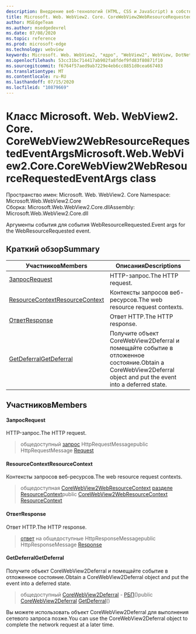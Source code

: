 ```yaml
---
description: Внедрение веб-технологий (HTML, CSS и JavaScript) в собственные приложения с помощью элемента управления Microsoft Edge WebView2
title: Microsoft. Web. WebView2. Core. CoreWebView2WebResourceRequestedEventArgs
author: MSEdgeTeam
ms.author: msedgedevrel
ms.date: 07/08/2020
ms.topic: reference
ms.prod: microsoft-edge
ms.technology: webview
keywords: Microsoft. Web. WebView2, "ядро", "WebView2", WebView, DotNet, WPF, WinForms, App, EDGE, CoreWebView2, CoreWebView2Controller, браузерный элемент управления, EDGE HTML, Microsoft. Web. WebView2
ms.openlocfilehash: 53cc31bc714417ab902fa8fdef9fd83f80871f10
ms.sourcegitcommit: f6764f57aed9ab7229e4eb6cc8851d0cea667403
ms.translationtype: MT
ms.contentlocale: ru-RU
ms.lasthandoff: 07/15/2020
ms.locfileid: "10879669"
---
```

# <span data-ttu-id="7af0a-104">Класс Microsoft. Web. WebView2. Core. CoreWebView2WebResourceRequestedEventArgs</span><span class="sxs-lookup"><span data-stu-id="7af0a-104">Microsoft.Web.WebView2.Core.CoreWebView2WebResourceRequestedEventArgs class</span></span> 

<span data-ttu-id="7af0a-105">Пространство имен: Microsoft. Web. WebView2. Core </span><span class="sxs-lookup"><span data-stu-id="7af0a-105">Namespace: Microsoft.Web.WebView2.Core</span></span>\
<span data-ttu-id="7af0a-106">Сборка: Microsoft.Web.WebView2.Core.dll</span><span class="sxs-lookup"><span data-stu-id="7af0a-106">Assembly: Microsoft.Web.WebView2.Core.dll</span></span>

<span data-ttu-id="7af0a-107">Аргументы события для события WebResourceRequested.</span><span class="sxs-lookup"><span data-stu-id="7af0a-107">Event args for the WebResourceRequested event.</span></span>

## <span data-ttu-id="7af0a-108">Краткий обзор</span><span class="sxs-lookup"><span data-stu-id="7af0a-108">Summary</span></span>

 <span data-ttu-id="7af0a-109">Участников</span><span class="sxs-lookup"><span data-stu-id="7af0a-109">Members</span></span>                        | <span data-ttu-id="7af0a-110">Описания</span><span class="sxs-lookup"><span data-stu-id="7af0a-110">Descriptions</span></span>
--------------------------------|---------------------------------------------
[<span data-ttu-id="7af0a-111">Запрос</span><span class="sxs-lookup"><span data-stu-id="7af0a-111">Request</span></span>](#request) | <span data-ttu-id="7af0a-112">HTTP-запрос.</span><span class="sxs-lookup"><span data-stu-id="7af0a-112">The HTTP request.</span></span>
[<span data-ttu-id="7af0a-113">ResourceContext</span><span class="sxs-lookup"><span data-stu-id="7af0a-113">ResourceContext</span></span>](#resourcecontext) | <span data-ttu-id="7af0a-114">Контексты запросов веб-ресурсов.</span><span class="sxs-lookup"><span data-stu-id="7af0a-114">The web resource request contexts.</span></span>
[<span data-ttu-id="7af0a-115">Ответ</span><span class="sxs-lookup"><span data-stu-id="7af0a-115">Response</span></span>](#response) | <span data-ttu-id="7af0a-116">Ответ HTTP.</span><span class="sxs-lookup"><span data-stu-id="7af0a-116">The HTTP response.</span></span>
[<span data-ttu-id="7af0a-117">GetDeferral</span><span class="sxs-lookup"><span data-stu-id="7af0a-117">GetDeferral</span></span>](#getdeferral) | <span data-ttu-id="7af0a-118">Получите объект CoreWebView2Deferral и помещайте событие в отложенное состояние.</span><span class="sxs-lookup"><span data-stu-id="7af0a-118">Obtain a CoreWebView2Deferral object and put the event into a deferred state.</span></span>

## <span data-ttu-id="7af0a-119">Участников</span><span class="sxs-lookup"><span data-stu-id="7af0a-119">Members</span></span>

#### <span data-ttu-id="7af0a-120">Запрос</span><span class="sxs-lookup"><span data-stu-id="7af0a-120">Request</span></span> 

<span data-ttu-id="7af0a-121">HTTP-запрос.</span><span class="sxs-lookup"><span data-stu-id="7af0a-121">The HTTP request.</span></span>

> <span data-ttu-id="7af0a-122">общедоступный [запрос](#request) HttpRequestMessage</span><span class="sxs-lookup"><span data-stu-id="7af0a-122">public HttpRequestMessage [Request](#request)</span></span>

#### <span data-ttu-id="7af0a-123">ResourceContext</span><span class="sxs-lookup"><span data-stu-id="7af0a-123">ResourceContext</span></span> 

<span data-ttu-id="7af0a-124">Контексты запросов веб-ресурсов.</span><span class="sxs-lookup"><span data-stu-id="7af0a-124">The web resource request contexts.</span></span>

> <span data-ttu-id="7af0a-125">общедоступная [CoreWebView2WebResourceContext](./namespace-microsoft-web-webview2-core.md) [разделе ResourceContext](#resourcecontext)</span><span class="sxs-lookup"><span data-stu-id="7af0a-125">public [CoreWebView2WebResourceContext](./namespace-microsoft-web-webview2-core.md) [ResourceContext](#resourcecontext)</span></span>

#### <span data-ttu-id="7af0a-126">Ответ</span><span class="sxs-lookup"><span data-stu-id="7af0a-126">Response</span></span> 

<span data-ttu-id="7af0a-127">Ответ HTTP.</span><span class="sxs-lookup"><span data-stu-id="7af0a-127">The HTTP response.</span></span>

> <span data-ttu-id="7af0a-128">[ответ](#response) на общедоступные HttpResponseMessage</span><span class="sxs-lookup"><span data-stu-id="7af0a-128">public HttpResponseMessage [Response](#response)</span></span>

#### <span data-ttu-id="7af0a-129">GetDeferral</span><span class="sxs-lookup"><span data-stu-id="7af0a-129">GetDeferral</span></span> 

<span data-ttu-id="7af0a-130">Получите объект CoreWebView2Deferral и помещайте событие в отложенное состояние.</span><span class="sxs-lookup"><span data-stu-id="7af0a-130">Obtain a CoreWebView2Deferral object and put the event into a deferred state.</span></span>

> <span data-ttu-id="7af0a-131">общедоступный [CoreWebView2Deferral](microsoft-web-webview2-core-corewebview2deferral.md) - [РБП](#getdeferral)()</span><span class="sxs-lookup"><span data-stu-id="7af0a-131">public [CoreWebView2Deferral](microsoft-web-webview2-core-corewebview2deferral.md) [GetDeferral](#getdeferral)()</span></span>

<span data-ttu-id="7af0a-132">Вы можете использовать объект CoreWebView2Deferral для выполнения сетевого запроса позже.</span><span class="sxs-lookup"><span data-stu-id="7af0a-132">You can use the CoreWebView2Deferral object to complete the network request at a later time.</span></span>

